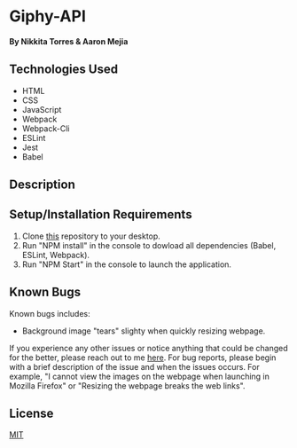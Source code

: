 # Giphy-API


#### By Nikkita Torres & Aaron Mejia

## Technologies Used

* HTML
* CSS
* JavaScript
* Webpack
* Webpack-Cli
* ESLint
* Jest
* Babel

## Description

## Setup/Installation Requirements

1. Clone [this](https://github.com/NikkitaTorres/template.git) repository to your desktop.
2. Run "NPM install" in the console to dowload all dependencies (Babel, ESLint, Webpack).
3. Run "NPM Start" in the console to launch the application.

## Known Bugs

Known bugs includes: 

* Background image "tears" slighty when quickly resizing webpage.

If you experience any other issues or notice anything that could be changed for the better, please reach out to me [here](nikkitatorres@yahoo.com). For bug reports, please begin with a brief description of the issue and when the issues occurs. For example, "I cannot view the images on the webpage when launching in Mozilla Firefox" or "Resizing the webpage breaks the web links".

## License

[MIT](LICENSE.txt)